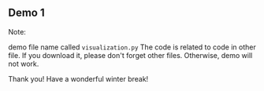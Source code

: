 ## Demo 1

Note:

demo file name called `visualization.py`
The code is related to code in other file. 
If you download it, please don't forget other files. 
Otherwise, demo will not work. 

Thank you!
Have a wonderful winter break!